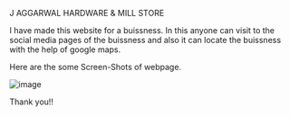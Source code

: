 J AGGARWAL HARDWARE & MILL STORE

I have made this website for a buissness. In this anyone can visit to the social media pages of the buissness and also it can locate the buissness with the help of google maps.

Here are the some Screen-Shots of webpage.

![image](https://user-images.githubusercontent.com/65971141/124436783-f842f200-dd93-11eb-95e2-e2d8223b24f9.png)

Thank you!!
